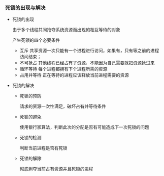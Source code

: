 ### 死锁的出现与解决

- 死锁的出现

  由于多个线程共同抢夺系统资源而出现的相互等待的对象

  产生死锁的四个必要条件

  - 互斥     共享资源一次只能有一个进程进行访问，如果有，只有等之前的进程访问结束；
  - 不可抢占   其他线程已经占有了资源，不能因为自己需要就把资源抢过来
  - 循环等待   每个进程都拥有下个进程所需的资源
  - 占用并等待   正在等待的进程应该释放当前进程需要的资源

- 死锁的解决

  - 死锁的预防

    请求的资源一次性满足，破坏占有并等待条件

  - 死锁的避免

    使用银行家算法，判断此次的分配是否有可能造成下一次死锁的问题

  - 死锁的检测

    判断当前进程是否有死锁

  - 死锁的解除

    彻底剥夺当前占有资源并且死锁的进程
